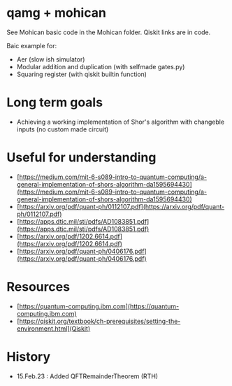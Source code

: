 # qamg + mohican

See Mohican basic code in the Mohican folder.
Qiskit links are in code.

Baic example for:
- Aer (slow ish simulator)
- Modular addition and duplication (with selfmade gates.py)
- Squaring register (with qiskit builtin function)

# Long term goals
- Achieving a working implementation of Shor's algorithm
with changeble inputs (no custom made circuit)

# Useful for understanding
- [https://medium.com/mit-6-s089-intro-to-quantum-computing/a-general-implementation-of-shors-algorithm-da1595694430](https://medium.com/mit-6-s089-intro-to-quantum-computing/a-general-implementation-of-shors-algorithm-da1595694430)
- [https://arxiv.org/pdf/quant-ph/0112107.pdf](https://arxiv.org/pdf/quant-ph/0112107.pdf)
- [https://apps.dtic.mil/sti/pdfs/AD1083851.pdf](https://apps.dtic.mil/sti/pdfs/AD1083851.pdf)
- [https://arxiv.org/pdf/1202.6614.pdf](https://arxiv.org/pdf/1202.6614.pdf)
- [https://arxiv.org/pdf/quant-ph/0406176.pdf](https://arxiv.org/pdf/quant-ph/0406176.pdf)

# Resources
- [https://quantum-computing.ibm.com](https://quantum-computing.ibm.com)
- [https://qiskit.org/textbook/ch-prerequisites/setting-the-environment.html](Qiskit)


# History
- 15.Feb.23 : Added QFTRemainderTheorem (RTH)